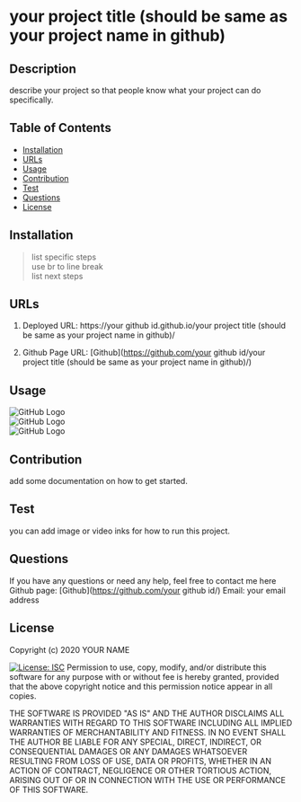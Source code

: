 
# your project title (should be same as your project name in github)

## Description
describe your project so that people know what your project can do specifically.

## Table of Contents
* [Installation](#installation)
* [URLs](#URLs)
* [Usage](#usage)
* [Contribution](#contribution)
* [Test](#test)
* [Questions](#questions)
* [License](#license)

## Installation
>list specific steps <br >use br to line break <br >list next steps

## URLs
1. Deployed URL: 
https://your github id.github.io/your project title (should be same as your project name in github)/

2. Github Page URL: 
[Github](https://github.com/your github id/your project title (should be same as your project name in github)/)


## Usage
![GitHub Logo](image/url1) <br> ![GitHub Logo]( image/url2) <br> ![GitHub Logo]( image/url3) <br>


## Contribution
add some documentation on how to get started.


## Test
you can add image or video inks for how to run this project.


## Questions
If you have any questions or need any help, feel free to contact me here
Github page: [Github](https://github.com/your github id/)
Email: your email address


## License
Copyright (c) 2020 YOUR NAME


[![License: ISC](https://img.shields.io/badge/License-ISC-blue.svg)](https://opensource.org/licenses/ISC)
Permission to use, copy, modify, and/or distribute this software for any
purpose with or without fee is hereby granted, provided that the above
copyright notice and this permission notice appear in all copies.

THE SOFTWARE IS PROVIDED "AS IS" AND THE AUTHOR DISCLAIMS ALL WARRANTIES
WITH REGARD TO THIS SOFTWARE INCLUDING ALL IMPLIED WARRANTIES OF
MERCHANTABILITY AND FITNESS. IN NO EVENT SHALL THE AUTHOR BE LIABLE FOR
ANY SPECIAL, DIRECT, INDIRECT, OR CONSEQUENTIAL DAMAGES OR ANY DAMAGES
WHATSOEVER RESULTING FROM LOSS OF USE, DATA OR PROFITS, WHETHER IN AN
ACTION OF CONTRACT, NEGLIGENCE OR OTHER TORTIOUS ACTION, ARISING OUT OF
OR IN CONNECTION WITH THE USE OR PERFORMANCE OF THIS SOFTWARE.
